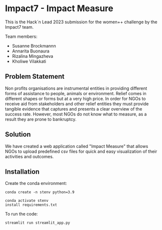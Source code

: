 # Impact7 - Impact Measure

This is the Hack´n Lead 2023 submission for the women++ challenge by the Impact7 team.  

Team members:  
- Susanne Brockmannn
- Annarita Buonaura
- Rizalina Mingazheva
- Kholiwe Vilakkati
 
## Problem Statement  
Non profits organisations are instrumental entities in providing different forms of assistance to people, animals or environment. 
Relief comes in different shapes or forms but at a very high price.
In order for NGOs to receive aid from stakeholders and other relief entities they must provide tangible evidence that captures and presents a clear overview of the success rate.
However, most NGOs do not know what to measure, as a result they are prone to bankruptcy.

## Solution
We have created a web application called "Impact Measure" that allows NGOs to upload predefined csv files for quick and easy visualization of their activities and outcomes.

## Installation
Create the conda environment:
```
conda create -n stenv python=3.9
```

```
conda activate stenv
install requirements.txt
```

To run the code:
```
streamlit run streamlit_app.py
```